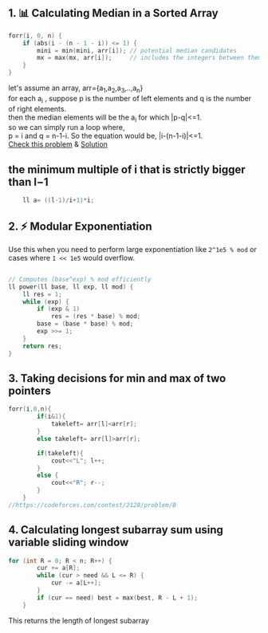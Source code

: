 ## 1. 📊 Calculating Median in a Sorted Array

```cpp
forr(i, 0, n) {
    if (abs(i - (n - 1 - i)) <= 1) {
        mini = min(mini, arr[i]); // potential median candidates
        mx = max(mx, arr[i]);     // includes the integers between them
    }
}
``` 
let's assume an array, arr={a<sub>1</sub>,a<sub>2</sub>,a<sub>3</sub>,..,a<sub>n</sub>}<br>
for each a<sub>i</sub> , suppose p is the number of left elements and q is the number of right elements.<br>
then the median elements will be the a<sub>i</sub> for which |p-q|<=1.<br>
so we can simply run a loop where, <br>
p = i and q = n-1-i. So the equation would be, |i-(n-1-i)|<=1.<br>
[Check this problem](https://codeforces.com/contest/2098/problem/B) & [Solution](https://codeforces.com/contest/2098/submission/317510948)  
## the minimum multiple of i that is strictly bigger than l−1   
```cpp
    ll a= ((l-1)/i+1)*i;
```
## 2. ⚡ Modular Exponentiation

Use this when you need to perform large exponentiation like `2^1e5 % mod` or cases where `1 << 1e5` would overflow.

```cpp

// Computes (base^exp) % mod efficiently
ll power(ll base, ll exp, ll mod) {
    ll res = 1;
    while (exp) {
        if (exp & 1)
            res = (res * base) % mod;
        base = (base * base) % mod;
        exp >>= 1;
    }
    return res;
}
```
## 3. Taking decisions for min and max of two pointers
```cpp
forr(i,0,n){
        if(i&1){
            takeleft= arr[l]<arr[r];
        }
        else takeleft= arr[l]>arr[r];

        if(takeleft){
            cout<<"L"; l++;
        }
        else {
            cout<<"R"; r--;
        }
    }
//https://codeforces.com/contest/2128/problem/B
```
## 4. Calculating longest subarray sum using variable sliding window
```cpp
for (int R = 0; R < n; R++) {
        cur += a[R];
        while (cur > need && L <= R) {
            cur -= a[L++];
        }
        if (cur == need) best = max(best, R - L + 1);
    }
```
This returns the length of longest subarray
